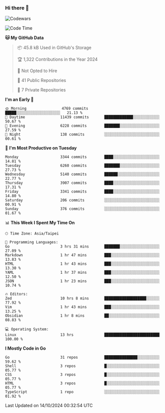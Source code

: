 ### Hi there 👋

![Codewars](https://www.codewars.com/users/omegaatt36/badges/small)

<!--START_SECTION:waka-->
![Code Time](http://img.shields.io/badge/Code%20Time-2%2C848%20hrs%2059%20mins-blue)

**🐱 My GitHub Data** 

> 📦 45.8 kB Used in GitHub's Storage 
 > 
> 🏆 1,322 Contributions in the Year 2024
 > 
> 🚫 Not Opted to Hire
 > 
> 📜 41 Public Repositories 
 > 
> 🔑 7 Private Repositories 
 > 
**I'm an Early 🐤** 

```text
🌞 Morning                4769 commits        █████░░░░░░░░░░░░░░░░░░░░   21.13 % 
🌆 Daytime                11439 commits       █████████████░░░░░░░░░░░░   50.67 % 
🌃 Evening                6228 commits        ███████░░░░░░░░░░░░░░░░░░   27.59 % 
🌙 Night                  138 commits         ░░░░░░░░░░░░░░░░░░░░░░░░░   00.61 % 
```
📅 **I'm Most Productive on Tuesday** 

```text
Monday                   3344 commits        ████░░░░░░░░░░░░░░░░░░░░░   14.81 % 
Tuesday                  6260 commits        ███████░░░░░░░░░░░░░░░░░░   27.73 % 
Wednesday                5140 commits        ██████░░░░░░░░░░░░░░░░░░░   22.77 % 
Thursday                 3907 commits        ████░░░░░░░░░░░░░░░░░░░░░   17.31 % 
Friday                   3341 commits        ████░░░░░░░░░░░░░░░░░░░░░   14.80 % 
Saturday                 206 commits         ░░░░░░░░░░░░░░░░░░░░░░░░░   00.91 % 
Sunday                   376 commits         ░░░░░░░░░░░░░░░░░░░░░░░░░   01.67 % 
```


📊 **This Week I Spent My Time On** 

```text
🕑︎ Time Zone: Asia/Taipei

💬 Programming Languages: 
Go                       3 hrs 31 mins       ███████░░░░░░░░░░░░░░░░░░   27.09 % 
Markdown                 1 hr 47 mins        ███░░░░░░░░░░░░░░░░░░░░░░   13.83 % 
HTML                     1 hr 43 mins        ███░░░░░░░░░░░░░░░░░░░░░░   13.30 % 
YAML                     1 hr 37 mins        ███░░░░░░░░░░░░░░░░░░░░░░   12.50 % 
JSON                     1 hr 23 mins        ███░░░░░░░░░░░░░░░░░░░░░░   10.74 % 

🔥 Editors: 
Zed                      10 hrs 8 mins       ███████████████████░░░░░░   77.92 % 
Vim                      1 hr 43 mins        ███░░░░░░░░░░░░░░░░░░░░░░   13.25 % 
Obsidian                 1 hr 8 mins         ██░░░░░░░░░░░░░░░░░░░░░░░   08.83 % 

💻 Operating System: 
Linux                    13 hrs              █████████████████████████   100.00 % 
```

**I Mostly Code in Go** 

```text
Go                       31 repos            ███████████████░░░░░░░░░░   59.62 % 
Shell                    3 repos             █░░░░░░░░░░░░░░░░░░░░░░░░   05.77 % 
CSS                      3 repos             █░░░░░░░░░░░░░░░░░░░░░░░░   05.77 % 
HTML                     3 repos             █░░░░░░░░░░░░░░░░░░░░░░░░   05.77 % 
TypeScript               1 repo              ░░░░░░░░░░░░░░░░░░░░░░░░░   01.92 % 
```




 Last Updated on 14/10/2024 00:32:54 UTC
<!--END_SECTION:waka-->

<!--
**omegaatt36/omegaatt36** is a ✨ _special_ ✨ repository because its `README.md` (this file) appears on your GitHub profile.

Here are some ideas to get you started:

- 🔭 I’m currently working on ...
- 🌱 I’m currently learning ...
- 👯 I’m looking to collaborate on ...
- 🤔 I’m looking for help with ...
- 💬 Ask me about ...
- 📫 How to reach me: ...
- 😄 Pronouns: ...
- ⚡ Fun fact: ...
-->
